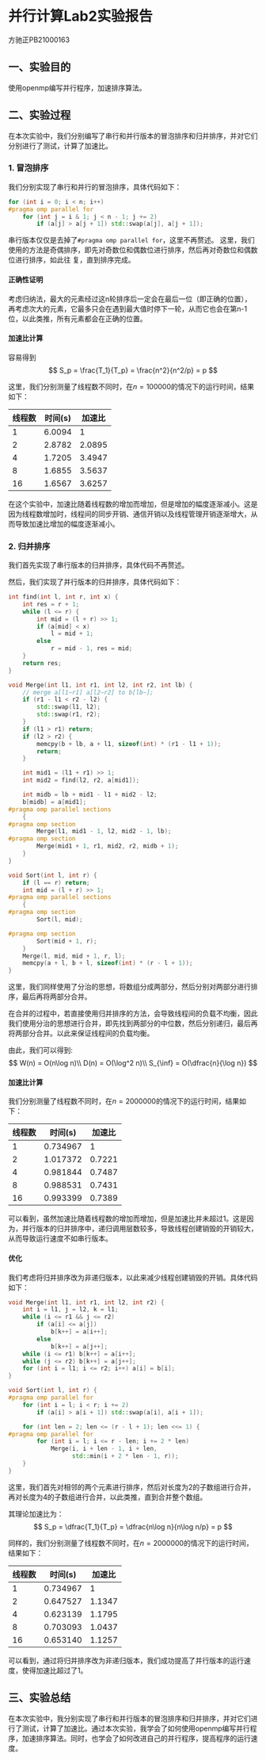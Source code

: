 # 并行计算Lab2实验报告
方驰正PB21000163
## 一、实验目的
使用openmp编写并行程序，加速排序算法。
## 二、实验过程
在本次实验中，我们分别编写了串行和并行版本的冒泡排序和归并排序，并对它们分别进行了测试，计算了加速比。
### 1. 冒泡排序
我们分别实现了串行和并行的冒泡排序，具体代码如下：
```c++
for (int i = 0; i < n; i++)
#pragma omp parallel for
    for (int j = i & 1; j < n - 1; j += 2)
        if (a[j] > a[j + 1]) std::swap(a[j], a[j + 1]);
```
串行版本仅仅是去掉了`#pragma omp parallel for`，这里不再赘述。
这里，我们使用的方法是奇偶排序，即先对奇数位和偶数位进行排序，然后再对奇数位和偶数位进行排序，如此往
复，直到排序完成。

#### 正确性证明

考虑归纳法，最大的元素经过这n轮排序后一定会在最后一位（即正确的位置），再考虑次大的元素，它最多只会在遇到最大值时停下一轮，从而它也会在第n-1位，以此类推，所有元素都会在正确的位置。

#### 加速比计算
容易得到
$$
S_p = \frac{T_1}{T_p} = \frac{n^2}{n^2/p} = p
$$

这里，我们分别测量了线程数不同时，在$n=100000$的情况下的运行时间，结果如下：

| 线程数 | 时间(s) | 加速比|
| ------ | ------- | ------ |
| 1      | 6.0094  | 1      |
| 2      | 2.8782  | 2.0895 |
| 4      | 1.7205  | 3.4947 |
| 8      | 1.6855  | 3.5637 |
| 16     | 1.6567  | 3.6257 |

在这个实验中，加速比随着线程数的增加而增加，但是增加的幅度逐渐减小。这是因为线程数增加时，线程间的同步开销、通信开销以及线程管理开销逐渐增大，从而导致加速比增加的幅度逐渐减小。

### 2. 归并排序

我们首先实现了串行版本的归并排序，具体代码不再赘述。

然后，我们实现了并行版本的归并排序，具体代码如下：
```c++
int find(int l, int r, int x) {
    int res = r + 1;
    while (l <= r) {
        int mid = (l + r) >> 1;
        if (a[mid] < x)
            l = mid + 1;
        else
            r = mid - 1, res = mid;
    }
    return res;
}

void Merge(int l1, int r1, int l2, int r2, int lb) {
    // merge a[l1~r1] a[l2~r2] to b[lb~];
    if (r1 - l1 < r2 - l2) {
        std::swap(l1, l2);
        std::swap(r1, r2);
    }
    if (l1 > r1) return;
    if (l2 > r2) {
        memcpy(b + lb, a + l1, sizeof(int) * (r1 - l1 + 1));
        return;
    }

    int mid1 = (l1 + r1) >> 1;
    int mid2 = find(l2, r2, a[mid1]);

    int midb = lb + mid1 - l1 + mid2 - l2;
    b[midb] = a[mid1];
#pragma omp parallel sections
    {
#pragma omp section
        Merge(l1, mid1 - 1, l2, mid2 - 1, lb);
#pragma omp section
        Merge(mid1 + 1, r1, mid2, r2, midb + 1);
    }
}

void Sort(int l, int r) {
    if (l == r) return;
    int mid = (l + r) >> 1;
#pragma omp parallel sections
    {
#pragma omp section
        Sort(l, mid);

#pragma omp section
        Sort(mid + 1, r);
    }
    Merge(l, mid, mid + 1, r, l);
    memcpy(a + l, b + l, sizeof(int) * (r - l + 1));
}
```
这里，我们同样使用了分治的思想，将数组分成两部分，然后分别对两部分进行排序，最后再将两部分合并。

在合并的过程中，若直接使用归并排序的方法，会导致线程间的负载不均衡，因此我们使用分治的思想进行合并，即先找到两部分的中位数，然后分别递归，最后再将两部分合并。以此来保证线程间的负载均衡。

由此，我们可以得到:
$$
W(n) = O(n\log n)\\
D(n) = O(\log^2 n)\\
S_{\inf} = O(\dfrac{n}{\log n})
$$

#### 加速比计算
我们分别测量了线程数不同时，在$n=2000000$的情况下的运行时间，结果如下：

| 线程数 | 时间(s) | 加速比|
| ------ | ------- | ------ |
| 1      | 0.734967| 1      |
| 2      | 1.017372| 0.7221 |
| 4      | 0.981844| 0.7487 |
| 8      | 0.988531| 0.7431 |
| 16     | 0.993399| 0.7389 |

可以看到，虽然加速比随着线程数的增加而增加，但是加速比并未超过1。这是因为，并行版本的归并排序中，递归调用层数较多，导致线程创建销毁的开销较大，从而导致运行速度不如串行版本。

#### 优化

我们考虑将归并排序改为非递归版本，以此来减少线程创建销毁的开销。具体代码如下：
```c++
void Merge(int l1, int r1, int l2, int r2) {
    int i = l1, j = l2, k = l1;
    while (i <= r1 && j <= r2)
        if (a[i] <= a[j])
            b[k++] = a[i++];
        else
            b[k++] = a[j++];
    while (i <= r1) b[k++] = a[i++];
    while (j <= r2) b[k++] = a[j++];
    for (int i = l1; i <= r2; i++) a[i] = b[i];
}

void Sort(int l, int r) {
#pragma omp parallel for
    for (int i = l; i < r; i += 2)
        if (a[i] > a[i + 1]) std::swap(a[i], a[i + 1]);

    for (int len = 2; len <= (r - l + 1); len <<= 1) {
#pragma omp parallel for
        for (int i = l; i <= r - len; i += 2 * len)
            Merge(i, i + len - 1, i + len,
                  std::min(i + 2 * len - 1, r));
    }
}
```
这里，我们首先对相邻的两个元素进行排序，然后对长度为2的子数组进行合并，再对长度为4的子数组进行合并，以此类推，直到合并整个数组。

其理论加速比为：
$$
S_p = \dfrac{T_1}{T_p} = \dfrac{n\log n}{n\log n/p} = p
$$

同样的，我们分别测量了线程数不同时，在$n=2000000$的情况下的运行时间，结果如下：

| 线程数 | 时间(s) | 加速比|
| ------ | ------- | ------ |
| 1      | 0.734967| 1      |
| 2      | 0.647527| 1.1347 |
| 4      | 0.623139| 1.1795 |
| 8      | 0.703093| 1.0437 |
| 16     | 0.653140| 1.1257 |

可以看到，通过将归并排序改为非递归版本，我们成功提高了并行版本的运行速度，使得加速比超过了1。

## 三、实验总结

在本次实验中，我分别实现了串行和并行版本的冒泡排序和归并排序，并对它们进行了测试，计算了加速比。通过本次实验，我学会了如何使用openmp编写并行程序，加速排序算法。同时，也学会了如何改进自己的并行程序，提高程序的运行速度。
